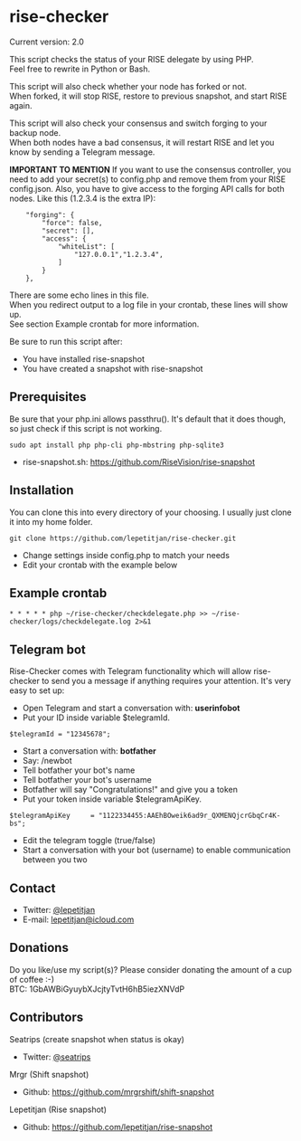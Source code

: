 # rise-checker
Current version: 2.0

This script checks the status of your RISE delegate by using PHP.<br>
Feel free to rewrite in Python or Bash. 
 
This script will also check whether your node has forked or not.<br>
When forked, it will stop RISE, restore to previous snapshot, and start RISE again.
  
This script will also check your consensus and switch forging to your backup node.<br>
When both nodes have a bad consensus, it will restart RISE and let you know by sending a Telegram message.

<b>IMPORTANT TO MENTION</b>
If you want to use the consensus controller, you need to add your secret(s) to config.php and remove them from your RISE config.json.
Also, you have to give access to the forging API calls for both nodes. Like this (1.2.3.4 is the extra IP):
```
    "forging": {
        "force": false,
        "secret": [],
        "access": {
            "whiteList": [
                "127.0.0.1","1.2.3.4",
            ]
        }
    },
```

There are some echo lines in this file.<br>
When you redirect output to a log file in your crontab, these lines will show up. <br>
See section Example crontab for more information.

Be sure to run this script after:
* You have installed rise-snapshot
* You have created a snapshot with rise-snapshot

## Prerequisites
Be sure that your php.ini allows passthru(). It's default that it does though, so just check if this script is not working.
```
sudo apt install php php-cli php-mbstring php-sqlite3
```
* rise-snapshot.sh: https://github.com/RiseVision/rise-snapshot

## Installation
You can clone this into every directory of your choosing. I usually just clone it into my home folder.
```
git clone https://github.com/lepetitjan/rise-checker.git
```
* Change settings inside config.php to match your needs
* Edit your crontab with the example below

## Example crontab
```
* * * * * php ~/rise-checker/checkdelegate.php >> ~/rise-checker/logs/checkdelegate.log 2>&1
```

## Telegram bot
Rise-Checker comes with Telegram functionality which will allow rise-checker to send you a message if anything requires your attention. It's very easy to set up: 
* Open Telegram and start a conversation with: <b>userinfobot</b>
* Put your ID inside variable $telegramId. 
```
$telegramId = "12345678";
```
* Start a conversation with: <b>botfather</b>
* Say: /newbot
* Tell botfather your bot's name
* Tell botfather your bot's username
* Botfather will say "Congratulations!" and give you a token
* Put your token inside variable $telegramApiKey. 
```
$telegramApiKey 	= "1122334455:AAEhBOweik6ad9r_QXMENQjcrGbqCr4K-bs";
```
* Edit the telegram toggle (true/false)
* Start a conversation with your bot (username) to enable communication between you two

## Contact 
* Twitter: [@lepetitjan](https://twitter.com/lepetitjan) 
* E-mail: [lepetitjan@icloud.com](mailto:lepetitjan@icloud.com) 

## Donations
Do you like/use my script(s)? Please consider donating the amount of a cup of coffee :-)<br>
BTC: 1GbAWBiGyuybXJcjtyTvtH6hB5iezXNVdP

## Contributors
Seatrips (create snapshot when status is okay)
* Twitter: [@seatrips<br>](https://twitter.com/seatrips)

Mrgr (Shift snapshot)
* Github: https://github.com/mrgrshift/shift-snapshot

Lepetitjan (Rise snapshot)
* Github: https://github.com/lepetitjan/rise-snapshot
